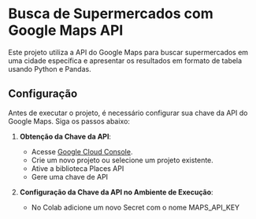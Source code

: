 # Busca de Supermercados com Google Maps API

Este projeto utiliza a API do Google Maps para buscar supermercados em uma cidade específica e apresentar os resultados em formato de tabela usando Python e Pandas.

## Configuração

Antes de executar o projeto, é necessário configurar sua chave da API do Google Maps. Siga os passos abaixo:

1. **Obtenção da Chave da API**:
   - Acesse [Google Cloud Console](https://console.cloud.google.com/).
   - Crie um novo projeto ou selecione um projeto existente.
   - Ative a biblioteca Places API
   - Gere uma chave de API
   
2. **Configuração da Chave da API no Ambiente de Execução**:
   - No Colab adicione um novo Secret com o nome MAPS_API_KEY
